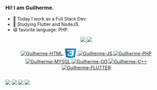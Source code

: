 ### Hi! I am Guilherme.

- 🔭 Today I work as a Full Stack Dev.
- 🌱 Studying Flutter and NodeJS.
- 😄 favorite language: PHP.

<div align="center">
  <a href="https://github.com/guilherme395">
  <img height="150em" src="https://github-readme-stats.vercel.app/api?username=guilherme395&show_icons=true&theme=dracula&include_all_commits=true&count_private=true"/>
  <img height="150em" src="https://github-readme-stats.vercel.app/api/top-langs/?username=guilherme395&layout=compact&langs_count=7&theme=dracula"/>
</div>

<center>
  <div style="display: inline_block"><br>
    <img align="center" alt="Guilherme-HTML" height="30" width="40" src="https://cdn.jsdelivr.net/gh/devicons/devicon/icons/html5/html5-original.svg" />
    <img align="center" alt="Guilherme-CSS" height="30" width="40" src="https://raw.githubusercontent.com/devicons/devicon/master/icons/css3/css3-original.svg">
    <img align="center" alt="Guilherme-JS" height="30" width="40" src="https://cdn.jsdelivr.net/gh/devicons/devicon/icons/javascript/javascript-original.svg" />
    <img align="center" alt="Guilherme-PHP" height="30" width="40" src="https://cdn.jsdelivr.net/gh/devicons/devicon/icons/php/php-original.svg" />
    <img align="center" alt="Guilherme-MYSQL" height="30" width="40" src="https://cdn.jsdelivr.net/gh/devicons/devicon/icons/mysql/mysql-original.svg" />
    <img align="center" alt="Guilherme-GO" height="30" width="40" src="https://cdn.jsdelivr.net/gh/devicons/devicon/icons/go/go-original-wordmark.svg" />
    <img align="center" alt="Guilherme-C++" height="30" width="40" src="https://cdn.jsdelivr.net/gh/devicons/devicon/icons/cplusplus/cplusplus-original.svg" />
    <img align="center" alt="Guilherme-FLUTTER" height="30" width="40" src="https://cdn.jsdelivr.net/gh/devicons/devicon/icons/flutter/flutter-original.svg" />
  </div>
</center>
  
##

<div> 
  <a href="https://wa.me/5563992954536" target="_blank"><img src="https://img.shields.io/badge/WhatsApp-25D366?style=for-the-badge&logo=whatsapp&logoColor=white" target="_blank"></a>
  <a href="https://instagram.com/the_gui_coder" target="_blank"><img src="https://img.shields.io/badge/-Instagram-%23E4405F?style=for-the-badge&logo=instagram&logoColor=white" target="_blank"></a>
  <a href = "https://t.me/the_gui_coder"><img src="https://img.shields.io/badge/Telegram-2CA5E0?style=for-the-badge&logo=telegram&logoColor=white" target="_blank"></a>
  <a href = "mailto:guilhermelimaleite06@gmail.com"><img src="https://img.shields.io/badge/-Gmail-%23333?style=for-the-badge&logo=gmail&logoColor=white" target="_blank"></a>
  
</div>

